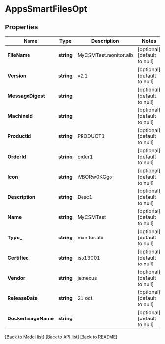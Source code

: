 # AppsSmartFilesOpt

## Properties
Name | Type | Description | Notes
------------ | ------------- | ------------- | -------------
**FileName** | **string** | MyCSMTest.monitor.alb | [optional] [default to null]
**Version** | **string** | v2.1 | [optional] [default to null]
**MessageDigest** | **string** |  | [optional] [default to null]
**MachineId** | **string** |  | [optional] [default to null]
**ProductId** | **string** | PRODUCT1 | [optional] [default to null]
**OrderId** | **string** | order1 | [optional] [default to null]
**Icon** | **string** | iVBORw0KGgo | [optional] [default to null]
**Description** | **string** | Desc1 | [optional] [default to null]
**Name** | **string** | MyCSMTest | [optional] [default to null]
**Type_** | **string** | monitor.alb | [optional] [default to null]
**Certified** | **string** | iso13001 | [optional] [default to null]
**Vendor** | **string** | jetnexus | [optional] [default to null]
**ReleaseDate** | **string** | 21 oct | [optional] [default to null]
**DockerImageName** | **string** |  | [optional] [default to null]

[[Back to Model list]](../README.md#documentation-for-models) [[Back to API list]](../README.md#documentation-for-api-endpoints) [[Back to README]](../README.md)

